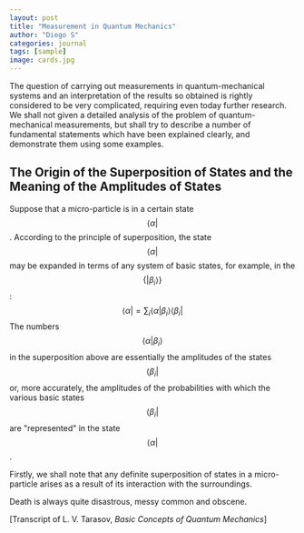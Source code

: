 ```yaml
---
layout: post
title: "Measurement in Quantum Mechanics"
author: "Diego S"
categories: journal
tags: [sample]
image: cards.jpg
---
```

The question of carrying out measurements in quantum-mechanical systems and an interpretation of the results so obtained is rightly considered to be very complicated, requiring even today further research. We shall not given a detailed analysis of the problem of quantum-mechanical measurements, but shall try to describe a number of fundamental statements which have been explained clearly, and demonstrate them using some examples. 

## The Origin of the Superposition of States and the Meaning of the Amplitudes of States

Suppose that a micro-particle is in a certain state $$\langle \alpha |$$. According to the principle of superposition, the state $$\langle \alpha |$$ may be expanded in terms of any system of basic states, for example, in the $$\{ | \beta_i \rangle \}$$:
$$
\langle  \alpha | = \sum_i \langle \alpha | \beta_i \rangle \langle \beta_i |
$$
The numbers $$\langle \alpha | \beta_i \rangle$$ in the superposition above are essentially the amplitudes of the states $$\langle \beta_i |$$ or, more accurately, the amplitudes of the probabilities with which the various basic states $$\langle \beta_i |$$ are "represented" in the state $$\langle \alpha |$$.

Firstly, we shall note that any definite superposition of states in a micro-particle arises as a result of its interaction with the surroundings.

Death is always quite disastrous, messy common and obscene.

[Transcript of L. V. Tarasov, *Basic Concepts of Quantum Mechanics*]
